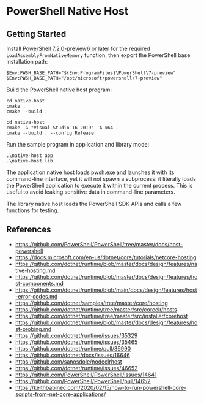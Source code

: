 # PowerShell Native Host

## Getting Started

Install [PowerShell 7.2.0-preview6 or later](https://github.com/PowerShell/PowerShell/releases) for the required `LoadAssemblyFromNativeMemory` function, then export the PowerShell base installation path:

```
$Env:PWSH_BASE_PATH="${Env:ProgramFiles}\PowerShell\7-preview"
$Env:PWSH_BASE_PATH="/opt/microsoft/powershell/7-preview"
```

Build the PowerShell native host program:

```
cd native-host
cmake .
cmake --build .
```

```
cd native-host
cmake -G "Visual Studio 16 2019" -A x64 .
cmake --build . --config Release
```

Run the sample program in application and library mode:

```
.\native-host app
.\native-host lib
```

The application native host loads pwsh.exe and launches it with its command-line interface, yet it will not spawn a subprocess: it literally loads the PowerShell application to execute it within the current process. This is useful to avoid leaking sensitive data in command-line parameters.

The library native host loads the PowerShell SDK APIs and calls a few functions for testing.

## References

 * https://github.com/PowerShell/PowerShell/tree/master/docs/host-powershell
 * https://docs.microsoft.com/en-us/dotnet/core/tutorials/netcore-hosting
 * https://github.com/dotnet/runtime/blob/master/docs/design/features/native-hosting.md
 * https://github.com/dotnet/runtime/blob/master/docs/design/features/host-components.md
 * https://github.com/dotnet/runtime/blob/main/docs/design/features/host-error-codes.md
 * https://github.com/dotnet/samples/tree/master/core/hosting
 * https://github.com/dotnet/runtime/tree/master/src/coreclr/hosts
 * https://github.com/dotnet/runtime/tree/master/src/installer/corehost
 * https://github.com/dotnet/runtime/blob/master/docs/design/features/host-probing.md
 * https://github.com/dotnet/runtime/issues/35329
 * https://github.com/dotnet/runtime/issues/35465
 * https://github.com/dotnet/runtime/pull/36990
 * https://github.com/dotnet/docs/issues/16646
 * https://github.com/sanosdole/nodeclrhost
 * https://github.com/dotnet/runtime/issues/46652
 * https://github.com/PowerShell/PowerShell/issues/14641
 * https://github.com/PowerShell/PowerShell/pull/14652
 * https://keithbabinec.com/2020/02/15/how-to-run-powershell-core-scripts-from-net-core-applications/
